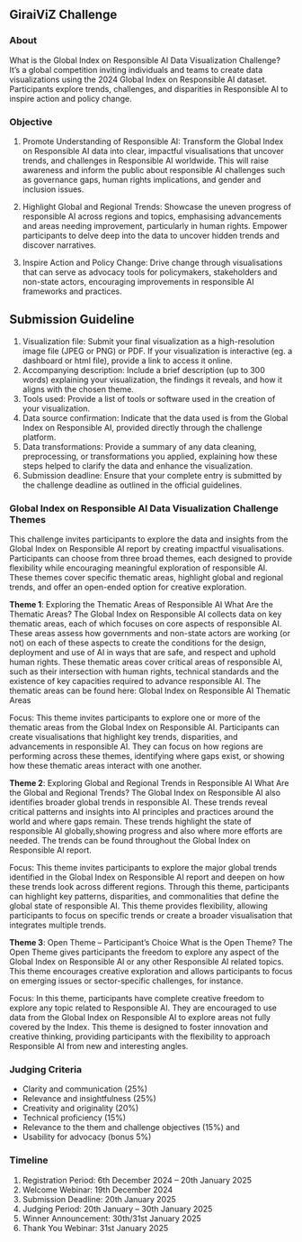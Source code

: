 ## GiraiViZ Challenge

### About
What is the Global Index on Responsible AI Data Visualization Challenge? It’s a global competition inviting individuals and teams to create data visualizations using the 2024 Global Index on Responsible AI dataset. Participants explore trends, challenges, and disparities in Responsible AI to inspire action and policy change.

### Objective
1. Promote Understanding of Responsible AI:
Transform the Global Index on Responsible AI data into clear, impactful visualisations that uncover trends, and challenges in Responsible AI worldwide. This will raise awareness and inform the public about responsible AI challenges such as governance gaps, human rights implications, and gender and inclusion issues.

2. Highlight Global and Regional Trends:
Showcase the uneven progress of responsible AI across regions and topics, emphasising advancements and areas needing improvement, particularly in human rights. Empower participants to delve deep into the data to uncover hidden trends and discover narratives.

3. Inspire Action and Policy Change:
Drive change through visualisations that can serve as advocacy tools for policymakers, stakeholders and non-state actors, encouraging improvements in responsible AI frameworks and practices.

## Submission Guideline
1. Visualization file: Submit your final visualization as a high-resolution image file (JPEG or PNG) or PDF. If your visualization is interactive (eg. a dashboard or html file), provide a link to access it online.
2. Accompanying description: Include a brief description (up to 300 words) explaining your visualization, the findings it reveals, and how it aligns with the chosen theme.
3. Tools used: Provide a list of tools or software used in the creation of your visualization.
4. Data source confirmation: Indicate that the data used is from the Global Index on Responsible AI, provided directly through the challenge platform.
5. Data transformations: Provide a summary of any data cleaning, preprocessing, or transformations you applied, explaining how these steps helped to clarify the data and enhance the visualization.
6. Submission deadline: Ensure that your complete entry is submitted by the challenge deadline as outlined in the official guidelines.

### Global Index on Responsible AI Data Visualization Challenge Themes
This challenge invites participants to explore the data and insights from the Global Index on Responsible AI report by creating impactful visualisations. Participants can choose from three broad themes, each designed to provide flexibility while encouraging meaningful exploration of responsible AI. These themes cover specific thematic areas, highlight global and regional trends, and offer an open-ended option for creative exploration.

**Theme 1**: Exploring the Thematic Areas of Responsible AI What Are the Thematic Areas?
The Global Index on Responsible AI collects data on key thematic areas, each of which focuses on core aspects of responsible AI. These areas assess how governments and non-state actors are working (or not) on each of these aspects to create the conditions for the design, deployment and use of AI in ways that are safe, and respect and uphold human rights. These thematic areas cover critical areas of responsible AI, such as their intersection with human rights, technical standards and the existence of key capacities required to advance responsible AI. The thematic areas can be found here: Global Index on Responsible AI Thematic Areas

Focus:
This theme invites participants to explore one or more of the thematic areas from the Global Index on Responsible AI. Participants can create visualisations that highlight key trends, disparities, and advancements in responsible AI. They can focus on how regions are performing across these themes, identifying where gaps exist, or showing how these thematic areas interact with one another.

**Theme 2**: Exploring Global and Regional Trends in Responsible AI
What Are the Global and Regional Trends?
The Global Index on Responsible AI also identifies broader global trends in responsible AI. These trends reveal critical patterns and insights into AI principles and practices around the world and where gaps remain. These trends highlight the state of responsible AI globally,showing progress and also where more efforts are needed. The trends can be found throughout the Global Index on Responsible AI report.

Focus:
This theme invites participants to explore the major global trends identified in the Global Index on Responsible AI report and deepen on how these trends look across different regions. Through this theme, participants can highlight key patterns, disparities, and
commonalities that define the global state of responsible AI. This theme provides flexibility, allowing participants to focus on specific trends or create a broader visualisation that integrates multiple trends.

**Theme 3**: Open Theme – Participant’s Choice
What is the Open Theme?
The Open Theme gives participants the freedom to explore any aspect of the Global Index on Responsible AI or any other Responsible AI related topics. This theme encourages creative exploration and allows participants to focus on emerging issues or sector-specific
challenges, for instance.

Focus:
In this theme, participants have complete creative freedom to explore any topic related to Responsible AI. They are encouraged to use data from the Global Index on Responsible AI to explore areas not fully covered by the Index. This theme is designed to foster innovation
and creative thinking, providing participants with the flexibility to approach Responsible AI from new and interesting angles.


### Judging Criteria
- Clarity and communication (25%)
- Relevance and insightfulness (25%)
- Creativity and originality (20%)
- Technical proficiency (15%)
- Relevance to the them and challenge objectives (15%) and
- Usability for advocacy (bonus 5%)

### Timeline
1. Registration Period: 6th December 2024 – 20th January 2025
2. Welcome Webinar: 19th December 2024
3. Submission Deadline: 20th January 2025
4. Judging Period: 20th January – 30th January 2025
5. Winner Announcement: 30th/31st January 2025
6. Thank You Webinar: 31st January 2025

